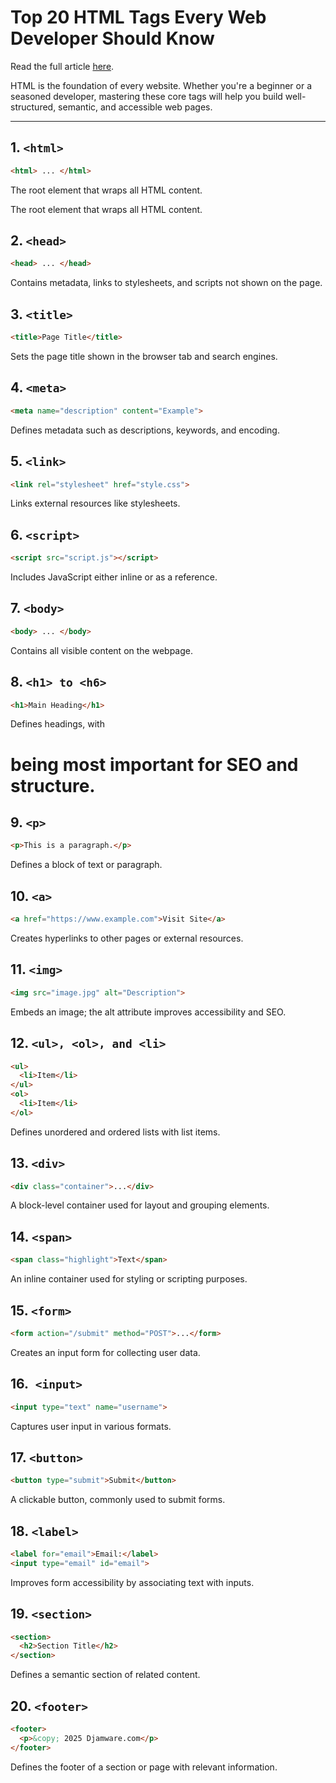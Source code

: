 # Top 20 HTML Tags Every Web Developer Should Know

Read the full article [here]().

HTML is the foundation of every website. Whether you're a beginner or a seasoned developer, mastering these core tags will help you build well-structured, semantic, and accessible web pages.

---

## 1. `<html>`
```html
<html> ... </html>
```
The root element that wraps all HTML content.

The root element that wraps all HTML content.

## 2. `<head>`
```html
<head> ... </head>
```
Contains metadata, links to stylesheets, and scripts not shown on the page.

## 3. `<title>`
```html
<title>Page Title</title>
```
Sets the page title shown in the browser tab and search engines.

## 4. `<meta>`
```html
<meta name="description" content="Example">
```
Defines metadata such as descriptions, keywords, and encoding.

## 5. `<link>`
```html
<link rel="stylesheet" href="style.css">
```
Links external resources like stylesheets.

## 6. `<script>`
```html
<script src="script.js"></script>
```
Includes JavaScript either inline or as a reference.

## 7. `<body>`
```html
<body> ... </body>
```
Contains all visible content on the webpage.

## 8. `<h1> to <h6>`
```html
<h1>Main Heading</h1>
```
Defines headings, with <h1> being most important for SEO and structure.

## 9. `<p>`
```html
<p>This is a paragraph.</p>
```
Defines a block of text or paragraph.

## 10. `<a>`
```html
<a href="https://www.example.com">Visit Site</a>
```
Creates hyperlinks to other pages or external resources.

## 11. `<img>`
```html
<img src="image.jpg" alt="Description">
```
Embeds an image; the alt attribute improves accessibility and SEO.

## 12. `<ul>, <ol>, and <li>`
```html
<ul>
  <li>Item</li>
</ul>
<ol>
  <li>Item</li>
</ol>
```
Defines unordered and ordered lists with list items.

## 13. `<div>`
```html
<div class="container">...</div>
```
A block-level container used for layout and grouping elements.

## 14. `<span>`
```html
<span class="highlight">Text</span>
```
An inline container used for styling or scripting purposes.

## 15. `<form>`
```html
<form action="/submit" method="POST">...</form>
```
Creates an input form for collecting user data.

## 16.` <input>`
```html
<input type="text" name="username">
```
Captures user input in various formats.

## 17. `<button>`
```html
<button type="submit">Submit</button>
```
A clickable button, commonly used to submit forms.

## 18. `<label>`
```html
<label for="email">Email:</label>
<input type="email" id="email">
```
Improves form accessibility by associating text with inputs.

## 19. `<section>`
```html
<section>
  <h2>Section Title</h2>
</section>
```
Defines a semantic section of related content.

## 20. `<footer>`
```html
<footer>
  <p>&copy; 2025 Djamware.com</p>
</footer>
```
Defines the footer of a section or page with relevant information.

